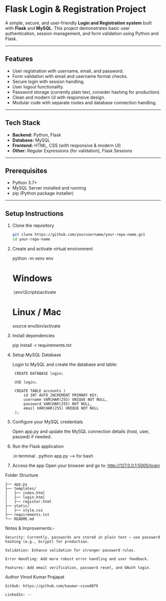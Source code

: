 # Flask Login & Registration Project

A simple, secure, and user-friendly **Login and Registration system** built with **Flask** and **MySQL**. This project demonstrates basic user authentication, session management, and form validation using Python and Flask.

---

## Features

- User registration with username, email, and password.
- Form validation with email and username format checks.
- Secure login with session handling.
- User logout functionality.
- Password storage (currently plain text, consider hashing for production).
- Clean and modern UI with responsive design.
- Modular code with separate routes and database connection handling.

---

## Tech Stack

- **Backend:** Python, Flask
- **Database:** MySQL
- **Frontend:** HTML, CSS (with responsive & modern UI)
- **Other:** Regular Expressions (for validation), Flask Sessions

---

## Prerequisites

- Python 3.7+
- MySQL Server installed and running
- pip (Python package installer)

---

## Setup Instructions

1. Clone the repository

    ```bash
    git clone https://github.com/yourusername/your-repo-name.git
    cd your-repo-name


2. Create and activate virtual environment

    python -m venv env
    # Windows
    .\env\Scripts\activate
    # Linux / Mac
    source env/bin/activate

3. Install dependencies

    pip install -r requirements.txt

4. Setup MySQL Database

    Login to MySQL and create the database and table:

        CREATE DATABASE login;

        USE login;

        CREATE TABLE accounts (
            id INT AUTO_INCREMENT PRIMARY KEY,
            username VARCHAR(255) UNIQUE NOT NULL,
            password VARCHAR(255) NOT NULL,
            email VARCHAR(255) UNIQUE NOT NULL
        );

5. Configure your MySQL credentials

    Open app.py and update the MySQL connection details (host, user, passwd) if needed.

6. Run the Flask application
    
    .in terminal 
    . python app.py --> for bash

7. Access the app
    Open your browser and go to: http://127.0.0.1:5000/login

Folder Structure

    ├── app.py
    ├── templates/
    │   ├── index.html
    │   ├── login.html
    │   ├── register.html
    ├── static/
    │   ├── style.css
    ├── requirements.txt
    └── README.md

Notes & Improvements:-
    
    Security: Currently, passwords are stored in plain text — use password hashing (e.g., bcrypt) for production.

    Validation: Enhance validation for stronger password rules.

    Error Handling: Add more robust error handling and user feedback.

    Features: Add email verification, password reset, and OAuth login.


Author
    Vinod Kumar Prajapat

    GitHub: https://github.com/kaumar-vinod079

    LinkedIn: --